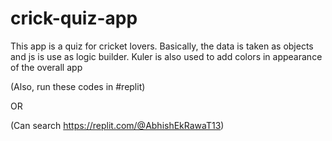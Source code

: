 # crick-quiz-app

This app is a quiz for cricket lovers.
Basically, the data is taken as objects and js is use as logic builder.
Kuler is also used to add colors in appearance of the overall app

(Also, run these codes in #replit)

   OR
   
(Can search https://replit.com/@AbhishEkRawaT13)
